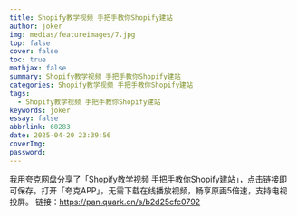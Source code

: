 ```yaml
---
title: Shopify教学视频 手把手教你Shopify建站
author: joker
img: medias/featureimages/7.jpg
top: false
cover: false
toc: true
mathjax: false
summary: Shopify教学视频 手把手教你Shopify建站
categories: Shopify教学视频 手把手教你Shopify建站
tags:
  - Shopify教学视频 手把手教你Shopify建站
keywords: joker
essay: false
abbrlink: 60283
date: 2025-04-20 23:39:56
coverImg:
password:
---
```


我用夸克网盘分享了「Shopify教学视频 手把手教你Shopify建站」，点击链接即可保存。打开「夸克APP」，无需下载在线播放视频，畅享原画5倍速，支持电视投屏。
链接：https://pan.quark.cn/s/b2d25cfc0792
